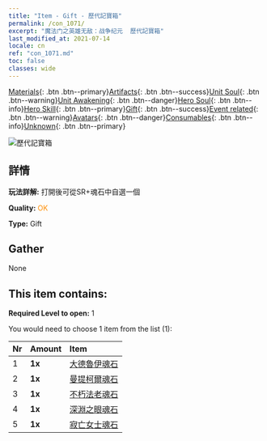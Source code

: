 ```yaml
---
title: "Item - Gift - 歷代記寶箱"
permalink: /con_1071/
excerpt: "魔法门之英雄无敌：战争纪元  歷代記寶箱"
last_modified_at: 2021-07-14
locale: cn
ref: "con_1071.md"
toc: false
classes: wide
---
```

 [Materials](/ItemsCN/){: .btn .btn--primary}[Artifacts](/ItemsCN/Artifacts/){: .btn .btn--success}[Unit Soul](/ItemsCN/UnitSoul/){: .btn .btn--warning}[Unit Awakening](/ItemsCN/UnitAwakening/){: .btn .btn--danger}[Hero Soul](/ItemsCN/HeroSoul/){: .btn .btn--info}[Hero Skill](/ItemsCN/HeroSkill/){: .btn .btn--primary}[Gift](/ItemsCN/Gift/){: .btn .btn--success}[Event related](/ItemsCN/Events/){: .btn .btn--warning}[Avatars](/ItemsCN/Avatars/){: .btn .btn--danger}[Consumables](/ItemsCN/Consumables/){: .btn .btn--info}[Unknown](/ItemsCN/Unknown/){: .btn .btn--primary}

 ![歷代記寶箱](/images/t/i_907245.png)

## 詳情
 **玩法詳解:** 打開後可從SR+魂石中自選一個

 **Quality:** <span style="color: #FF8C00">OK</span>

 **Type:** Gift

## Gather

  None

## This item contains:

 **Required Level to open:** 1

 You would need to choose 1 item from the list (1):

  | Nr | Amount |     Item    |
  |:---|:-------|:------------|
  | 1 |  **1x** | [大德魯伊魂石](/cn/Items/unt_296/) |  | 
  | 2 |  **1x** | [曼提柯爾魂石](/cn/Items/unt_333/) |  | 
  | 3 |  **1x** | [不朽法老魂石](/cn/Items/unt_304/) |  | 
  | 4 |  **1x** | [深淵之眼魂石](/cn/Items/unt_330/) |  | 
  | 5 |  **1x** | [寂亡女士魂石](/cn/Items/unt_301/) |  | 
